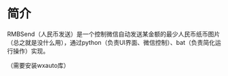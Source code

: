 # 简介
RMBSend（人民币发送）是一个控制微信自动发送某金额的最少人民币纸币图片（总之就是没什么用），通过python（负责UI界面、微信控制）、bat（负责简化运行操作）实现。

（需要安装wxauto库）
